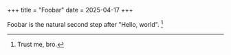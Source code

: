 +++
title = "Foobar"
date = 2025-04-17
+++

Foobar is the natural second step after "Hello, world". [^evidence]

[^evidence]: Trust me, bro.
